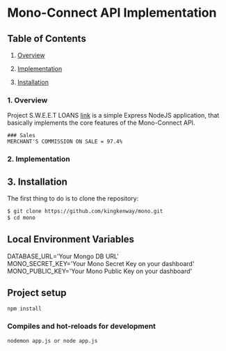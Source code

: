 # Mono-Connect API Implementation

## Table of Contents  

1. [Overview](#introduction) 

2. [Implementation](#implementation) 

3. [Installation](#installation)  


### 1. Overview  

Project S.W.E.E.T LOANS [link](https://sweet-loans.herokuapp.com/) is a simple Express NodeJS application, that basically implements the core features of the Mono-Connect API.  

```
### Sales
MERCHANT'S COMMISSION ON SALE = 97.4%  
```

### 2. Implementation  

## 3. Installation

The first thing to do is to clone the repository:


```sh
$ git clone https://github.com/kingkenway/mono.git
$ cd mono
```

## Local Environment Variables
DATABASE_URL='Your Mongo DB URL'  
MONO_SECRET_KEY='Your Mono Secret Key on your dashboard'  
MONO_PUBLIC_KEY='Your Mono Public Key on your dashboard'  

## Project setup
```
npm install
```

### Compiles and hot-reloads for development
```
nodemon app.js or node app.js
```
